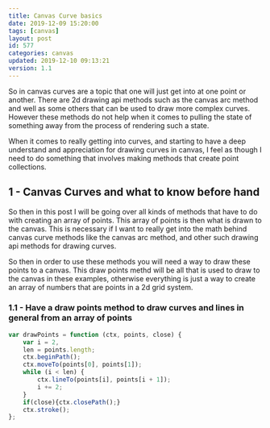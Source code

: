 ```yaml
---
title: Canvas Curve basics
date: 2019-12-09 15:20:00
tags: [canvas]
layout: post
id: 577
categories: canvas
updated: 2019-12-10 09:13:21
version: 1.1
---
```


So in canvas curves are a topic that one will just get into at one point or another. There are 2d drawing api methods such as the canvas arc method and well as some others that can be used to draw more complex curves. However these methods do not help when it comes to pulling the state of something away from the process of rendering such a state. 

When it comes to really getting into curves, and starting to have a deep understand and appreciation for drawing curves in canvas, I feel as though I need to do something that involves making methods that create point collections.

<!-- more -->

## 1 - Canvas Curves and what to know before hand

So then in this post I will be going over all kinds of methods that have to do with creating an array of points. This array of points is then what is drawn to the canvas. This is necessary if I want to really get into the math behind canvas curve methods like the canvas arc method, and other such drawing api methods for drawing curves.

So then in order to use these methods you will need a way to draw these points to a canvas. This draw points methd will be all that is used to draw to the canvas in these examples, otherwise everything is just a way to create an array of numbers that are points in a 2d grid system.

### 1.1 - Have a draw points method to draw curves and lines in general from an array of points

```js
var drawPoints = function (ctx, points, close) {
    var i = 2,
    len = points.length;
    ctx.beginPath();
    ctx.moveTo(points[0], points[1]);
    while (i < len) {
        ctx.lineTo(points[i], points[i + 1]);
        i += 2;
    }
    if(close){ctx.closePath();}
    ctx.stroke();
};
```